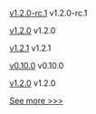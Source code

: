 
[v1.2.0-rc.1](https://github.com/hyperledger/firefly/releases/tag/v1.2.0-rc.1) v1.2.0-rc.1

[v1.2.0](https://github.com/hyperledger/firefly-evmconnect/releases/tag/v1.2.0) v1.2.0

[v1.2.1](https://github.com/hyperledger/firefly-transaction-manager/releases/tag/v1.2.1) v1.2.1

[v0.10.0](https://github.com/hyperledger-labs/fabric-builder-k8s/releases/tag/v0.10.0) v0.10.0

[v1.2.0](https://github.com/hyperledger/firefly-transaction-manager/releases/tag/v1.2.0) v1.2.0


[See more >>>](https://start-here.hyperledger.org/releases)
